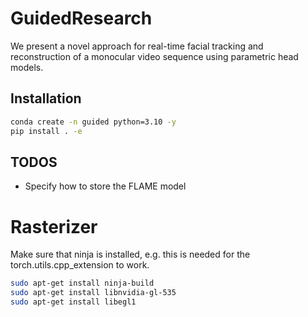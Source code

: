 # GuidedResearch
We present a novel approach for real-time facial tracking and reconstruction of a monocular video sequence using parametric head models.

## Installation

```bash
conda create -n guided python=3.10 -y
pip install . -e 
```

## TODOS

- Specify how to store the FLAME model


# Rasterizer

Make sure that ninja is installed, e.g. this is needed for the torch.utils.cpp_extension to work.

```bash
sudo apt-get install ninja-build
sudo apt-get install libnvidia-gl-535
sudo apt-get install libegl1 
```